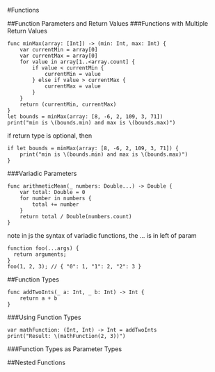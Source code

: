 #Functions


##Function Parameters and Return Values
###Functions with Multiple Return Values
```
func minMax(array: [Int]) -> (min: Int, max: Int) {
    var currentMin = array[0]
    var currentMax = array[0]
    for value in array[1..<array.count] {
        if value < currentMin {
            currentMin = value
        } else if value > currentMax {
            currentMax = value
        }
    }
    return (currentMin, currentMax)
}
let bounds = minMax(array: [8, -6, 2, 109, 3, 71])
print("min is \(bounds.min) and max is \(bounds.max)")
```

if return type is optional, then
```
if let bounds = minMax(array: [8, -6, 2, 109, 3, 71]) {
    print("min is \(bounds.min) and max is \(bounds.max)")
}
```


###Variadic Parameters
```
func arithmeticMean(_ numbers: Double...) -> Double {
    var total: Double = 0
    for number in numbers {
        total += number
    }
    return total / Double(numbers.count)
}
```
note in js the syntax of variadic functions, the ... is in left of param
```
function foo(...args) {
  return arguments;
}
foo(1, 2, 3); // { "0": 1, "1": 2, "2": 3 }
```







##Function Types
```
func addTwoInts(_ a: Int, _ b: Int) -> Int {
    return a + b
}
```
###Using Function Types
```
var mathFunction: (Int, Int) -> Int = addTwoInts
print("Result: \(mathFunction(2, 3))")
```



###Function Types as Parameter Types


##Nested Functions
